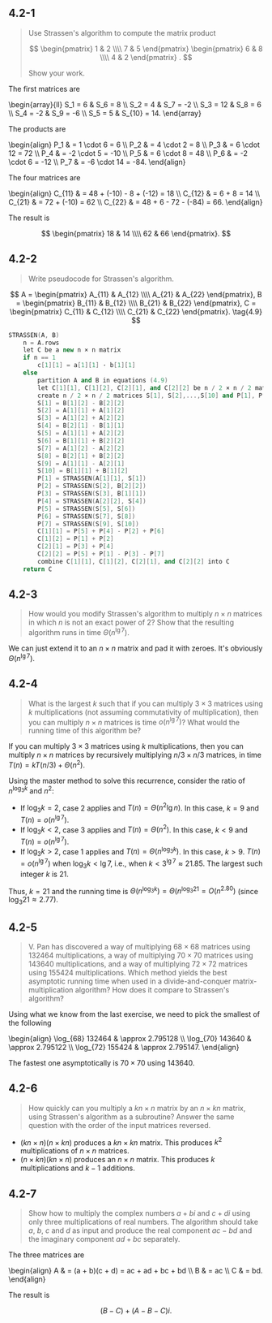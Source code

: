## 4.2-1

> Use Strassen's algorithm to compute the matrix product
> 
> $$
> \begin{pmatrix}
> 1 & 2 \\\\
> 7 & 5
> \end{pmatrix}
> \begin{pmatrix}
> 6 & 8 \\\\
> 4 & 2
> \end{pmatrix}
> .
> $$
>
> Show your work.

The first matrices are

\begin{array}{ll}
S_1 =  6 & S_6    =  8 \\\\
S_2 =  4 & S_7    = -2 \\\\
S_3 = 12 & S_8    =  6 \\\\
S_4 = -2 & S_9    = -6 \\\\
S_5 =  5 & S_{10} = 14.
\end{array}

The products are

\begin{align}
P_1 & =  1 \cdot 6  =   6 \\\\
P_2 & =  4 \cdot 2  =   8 \\\\
P_3 & =  6 \cdot 12 =  72 \\\\
P_4 & = -2 \cdot 5  = -10 \\\\
P_5 & =  6 \cdot 8  =  48 \\\\
P_6 & = -2 \cdot 6  = -12 \\\\
P_7 & = -6 \cdot 14 = -84.
\end{align}

The four matrices are

\begin{align}
C_{11} & = 48 + (-10) - 8 + (-12) = 18 \\\\
C_{12} & =  6 + 8 = 14 \\\\
C_{21} & = 72 + (-10) = 62 \\\\
C_{22} & = 48 + 6 - 72 - (-84) = 66.
\end{align}

The result is

$$
\begin{pmatrix}
18 & 14 \\\\
62 & 66
\end{pmatrix}.
$$

## 4.2-2

> Write pseudocode for Strassen's algorithm.

$$
A =
\begin{pmatrix}
A_{11} & A_{12} \\\\
A_{21} & A_{22}
\end{pmatrix},
B =
\begin{pmatrix}
B_{11} & B_{12} \\\\
B_{21} & B_{22}
\end{pmatrix},
C =
\begin{pmatrix}
C_{11} & C_{12} \\\\
C_{21} & C_{22}
\end{pmatrix}.
\tag{4.9}
$$

```cpp
STRASSEN(A, B)
    n = A.rows
    let C be a new n × n matrix
    if n == 1
        c[1][1] = a[1][1] · b[1][1]
    else 
        partition A and B in equations (4.9)
        let C[1][1], C[1][2], C[2][1], and C[2][2] be n / 2 × n / 2 matrices
        create n / 2 × n / 2 matrices S[1], S[2],...,S[10] and P[1], P[2],...,P[7]
        S[1] = B[1][2] - B[2][2]
        S[2] = A[1][1] + A[1][2]
        S[3] = A[1][2] + A[2][2]
        S[4] = B[2][1] - B[1][1]
        S[5] = A[1][1] + A[2][2]
        S[6] = B[1][1] + B[2][2]
        S[7] = A[1][2] - A[2][2]
        S[8] = B[2][1] + B[2][2]
        S[9] = A[1][1] - A[2][1]
        S[10] = B[1][1] + B[1][2]
        P[1] = STRASSEN(A[1][1], S[1])
        P[2] = STRASSEN(S[2], B[2][2])
        P[3] = STRASSEN(S[3], B[1][1])
        P[4] = STRASSEN(A[2][2], S[4])
        P[5] = STRASSEN(S[5], S[6])
        P[6] = STRASSEN(S[7], S[8])
        P[7] = STRASSEN(S[9], S[10])
        C[1][1] = P[5] + P[4] - P[2] + P[6]
        C[1][2] = P[1] + P[2]
        C[2][1] = P[3] + P[4]
        C[2][2] = P[5] + P[1] - P[3] - P[7]
        combine C[1][1], C[1][2], C[2][1], and C[2][2] into C
    return C
```

## 4.2-3

> How would you modify Strassen's algorithm to multiply $n \times n$ matrices in which $n$ is not an exact power of $2$? Show that the resulting algorithm runs in time $\Theta(n^{\lg7})$.

We can just extend it to an $n \times n$ matrix and pad it with zeroes. It's obviously $\Theta(n^{\lg7})$.

## 4.2-4

> What is the largest $k$ such that if you can multiply $3 \times 3$ matrices using $k$ multiplications (not assuming commutativity of multiplication), then you can multiply $n \times n$ matrices is time $o(n^{\lg 7})$? What would the running time of this algorithm be?

If you can multiply $3 \times 3$ matrices using $k$ multiplications, then you can multiply $n \times n$ matrices by recursively multiplying $n / 3 \times n /3$ matrices, in time $T(n) = kT(n / 3) + \Theta(n^2)$.

Using the master method to solve this recurrence, consider the ratio of $n^{\log_3 k}$ and $n^2$:

- If $\log_3 k = 2$, case 2 applies and $T(n) = \Theta(n^2\lg n)$. In this case, $k = 9$ and $T(n) = o(n^{\lg 7})$.
- If $\log_3 k < 2$, case 3 applies and $T(n) = \Theta(n^2)$. In this case, $k < 9$ and $T(n) = o(n^{\lg 7})$.
- If $\log_3 k > 2$, case 1 applies and $T(n) = \Theta(n^{\log_3 k})$. In this case, $k > 9$. $T(n) = o(n^{\lg 7})$ when $\log_3 k < \lg 7$, i.e., when $k < 3^{\lg 7} \approx 21.85$. The largest such integer $k$ is $21$.

Thus, $k = 21$ and the running time is $\Theta(n^{\log_3 k}) = \Theta(n^{\log_3 21} = O(n^{2.80})$ (since $\log_3 21 \approx 2.77$).

## 4.2-5

> V. Pan has discovered a way of multiplying $68 \times 68$ matrices using $132464$ multiplications, a way of multiplying $70 \times 70$ matrices using $143640$ multiplications, and a way of multiplying $72 \times 72$ matrices using $155424$ multiplications. Which method yields the best asymptotic running time when used in a divide-and-conquer matrix-multiplication algorithm? How does it compare to Strassen's algorithm?

Using what we know from the last exercise, we need to pick the smallest of the following

\begin{align}
\log_{68} 132464 & \approx 2.795128 \\\\
\log_{70} 143640 & \approx 2.795122 \\\\
\log_{72} 155424 & \approx 2.795147.
\end{align}

The fastest one asymptotically is $70 \times 70$ using $143640$.

## 4.2-6

> How quickly can you multiply a $kn \times n$ matrix by an $n \times kn$ matrix, using Strassen's algorithm as a subroutine? Answer the same question with the order of the input matrices reversed.

- $(kn \times n)(n \times kn)$ produces a $kn \times kn$ matrix. This produces $k^2$ multiplications of $n \times n$ matrices.
- $(n \times kn)(kn \times n)$ produces an $n \times n$ matrix. This produces $k$ multiplications and $k - 1$ additions.

## 4.2-7

> Show how to multiply the complex numbers $a + bi$ and $c + di$ using only three multiplications of real numbers. The algorithm should take $a$, $b$, $c$ and $d$ as input and produce the real component $ac - bd$ and the imaginary component $ad + bc$ separately.

The three matrices are

\begin{align}
A & = (a + b)(c + d) = ac + ad + bc + bd \\\\
B & = ac \\\\
C & = bd.
\end{align}

The result is

$$(B - C) + (A - B - C)i.$$

